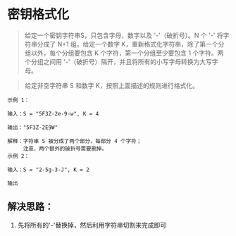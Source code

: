 # 密钥格式化

> 给定一个密钥字符串S，只包含字母，数字以及 '-'（破折号）。N 个 '-' 将字符串分成了 N+1 组。给定一个数字 K，重新格式化字符串，除了第一个分组以外，每个分组要包含 K 个字符，第一个分组至少要包含 1 个字符。两个分组之间用 '-'（破折号）隔开，并且将所有的小写字母转换为大写字母。

> 给定非空字符串 S 和数字 K，按照上面描述的规则进行格式化。

```
示例 1：

输入：S = "5F3Z-2e-9-w", K = 4

输出："5F3Z-2E9W"

解释：字符串 S 被分成了两个部分，每部分 4 个字符；
     注意，两个额外的破折号需要删掉。
示例 2：

输入：S = "2-5g-3-J", K = 2

输出
```

## 解决思路：
1. 先将所有的'-'替换掉，然后利用字符串切割来完成即可

